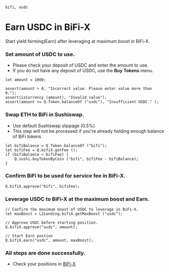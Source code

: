 ```meta-Currency
bifi, usdc
```

# Earn USDC in BiFi-X

Start yield farming(Earn) after leveraging at maximum boost in BiFi-X.

### Set amount of USDC to use.

- Please check your deposit of USDC and enter the amount to use.
- If you do not have any deposit of USDC, use the **Buy Tokens** menu.

```input USDC
let amount = 1000;
```

```input-Verify
assert(amount > 0, "Incorrect value. Please enter value more than 0.");
assert(isCurrency (amount), "Invalid value");
assert(amount <= Q.Token.balanceOf ("usdc"), "Insufficient USDC." );
```

### Swap ETH to BiFi in Sushiswap.

- Use default Sushiswap slippage (0.5%)
- This step will not be processed if you're already holding enough balance of BiFi tokens

```taster
let bifiBalance = Q.Token.balanceOf ("bifi");
let bifiFee = Q.bifiX.getFee ();
if (bifiBalance < bifiFee) {
    Q.sushi.buyTokenByCoin ("bifi", bifiFee - bifiBalance);
}
```

### Confirm BiFi to be used for service fee in BiFi-X.

```taster
Q.bifiX.approve("bifi", bifiFee);
```

### Leverage USDC to BiFi-X at the maximum boost and Earn.

```taster
// Confirm the maximum boost of USDC to leverage in BiFi-X.
let maxBoost = L2Lending.bifiX.getMaxBoost ("usdc");

// Approve USDC before starting position.
Q.bifiX.approve("usdc", amount);

// Start Earn postion
Q.bifiX.earn("usdc", amount, maxBoost);
```

### All steps are done successfully.

- Check your positions in [BiFi-X](https://x.bifi.finance/).
